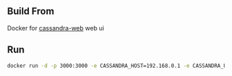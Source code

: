 ## Build From 

Docker for [cassandra-web](https://github.com/avalanche123/cassandra-web) web ui

## Run 

```bash
docker run -d -p 3000:3000 -e CASSANDRA_HOST=192.168.0.1 -e CASSANDRA_USER=cassandra -e CASSANDRA_PASSWORD=cassandra metavige/cassandra-web
```